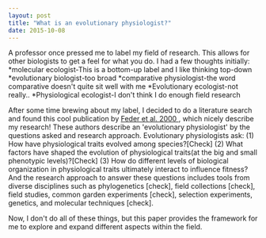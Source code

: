 ```yaml
---
layout: post
title: "What is an evolutionary physiologist?"
date: 2015-10-08
---
```


A professor once pressed me to label my field of research. This allows for other biologists to get a feel for what you do. I had a few thoughts initially:
	*molecular ecologist-This is a bottom-up label and I like thinking top-down
	*evolutionary biologist-too broad
	*comparative physiologist-the word comparative doesn't quite sit well with me
	*Evolutionary ecologist-not really..
	*Physiological ecologist-I don't think I do enough field research


After some time brewing about my label, I decided to do a literature search and found this cool publication by <a href="http://www.jstor.org/stable/221735?seq=1#page_scan_tab_contents">Feder et al. 2000 </a>, which nicely describe my research! These authors describe an 'evolutionary physiologist' by the questions asked and research approach. Evolutionary physiologists ask: (1) How have physiological traits evolved among species?[Check] (2) What factors have shaped the evolution of physiological traits(at the big and small phenotypic levels)?[Check] (3) How do different levels of biological organization in physiological traits ultimately interact to influence fitness? And the research approach to answer these questions includes tools from diverse disciplines such as phylogenetics [check], field collections [check], field studies, common garden experiments [check], selection experiments, genetics, and molecular techniques [check]. 

Now, I don't do all of these things, but this paper provides the framework for me to explore and expand different aspects within the field. 



